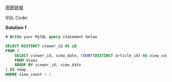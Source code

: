 [原题链接](https://leetcode-cn.com/problems/article-views-ii/)

SQL Code:

**Solution 1**

```sql
# Write your MySQL query statement below

SELECT DISTINCT viewer_id AS id
FROM (
    SELECT viewer_id, view_date, COUNT(DISTINCT article_id) AS view_count
    FROM Views
    GROUP BY viewer_id, view_date
) AS temp
WHERE view_count > 1

```
